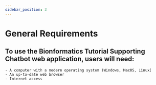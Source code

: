 ```yaml
---
sidebar_position: 3
---
```


# General Requirements

## To use the Bionformatics Tutorial Supporting Chatbot web application, users will need:
    - A computer with a modern operating system (Windows, MacOS, Linux)
    - An up-to-date web browser
    - Internet access

